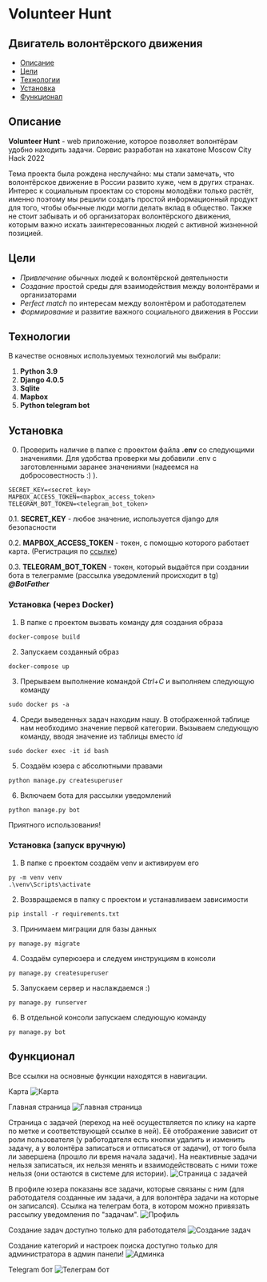 # Volunteer Hunt
## Двигатель волонтёрского движения

* [Описание](#описание)
* [Цели](#Цели)
* [Технологии](#технологии)
* [Установка](#установка)
* [Функционал](#функционал)

## Описание

**Volunteer Hunt** - web приложение, которое позволяет волонтёрам удобно находить 
задачи. Сервис разработан на хакатоне Moscow City Hack 2022

Тема проекта была рождена неслучайно: мы стали замечать, что
волонтёрское движение в России развито хуже, чем в других странах.  
Интерес к социальным проектам со стороны молодёжи только растёт, именно поэтому
мы решили создать простой информационный продукт для того, чтобы обычные люди
могли делать вклад в общество. Также не стоит забывать и об организаторах
волонтёрского движения, которым важно искать заинтересованных
людей с активной жизненной позицией.


## Цели
- _Привлечение_ обычных людей к волонтёрской деятельности
- _Создание_ простой среды для взаимодействия между волонтёрами и организаторами
- _Perfect match_ по интересам между волонтёром и работодателем
- _Формирование_ и развитие важного социального движения в России 


## Технологии
В качестве основных используемых технологий мы выбрали:

1. **Python 3.9**
2. **Django 4.0.5**
3. **Sqlite**
4. **Mapbox**
5. **Python telegram bot**

## Установка
0. Проверить наличие в папке с проектом файла **.env** со следующими 
   значениями. Для удобства проверки мы добавили .env с заготовленными заранее
   значениями (надеемся на добросовестность :) ).
   
```
SECRET_KEY=<secret_key>
MAPBOX_ACCESS_TOKEN=<mapbox_access_token>
TELEGRAM_BOT_TOKEN=<telegram_bot_token>
```
0.1. **SECRET_KEY** - любое значение, используется django для безопасности

0.2. **MAPBOX_ACCESS_TOKEN** - токен, с помощью которого работает карта. 
(Регистрация по [ссылке](https://www.mapbox.com/))

0.3. **TELEGRAM_BOT_TOKEN** - токен, который выдаётся при создании бота в 
телеграмме (рассылка уведомлений происходит в tg) **_@BotFather_**

### Установка (через Docker)
1. В папке с проектом вызвать команду для создания образа

```
docker-compose build
```

2.  Запускаем созданный образ

```
docker-compose up
```

3. Прерываем выполнение командой _Ctrl+C_ и выполняем следующую команду

```
sudo docker ps -a
```

4. Среди выведенных задач находим нашу. В отображенной таблице нам необходимо значение первой категории. Вызываем следующую команду, вводя значение из таблицы вместо _id_

```
sudo docker exec -it id bash
```

5. Создаём юзера с абсолютными правами

```
python manage.py createsuperuser
```

6. Включаем бота для рассылки уведомлений

```
python manage.py bot
```

Приятного использования!

### Установка (запуск вручную)

1. В папке с проектом создаём venv и активируем его

```
py -m venv venv
.\venv\Scripts\activate
```

2. Возвращаемся в папку с проектом и устанавливаем зависимости 

```
pip install -r requirements.txt
```
   
3. Принимаем миграции для базы данных
```
py manage.py migrate
```
   
4. Создаём суперюзера и следуем инструкциям в консоли
```
py manage.py createsuperuser
```

5. Запускаем сервер и наслаждаемся :)
```
py manage.py runserver
```

6. В отдельной консоли запускаем следующую команду
```
py manage.py bot
```

## Функционал
Все ссылки на основные функции находятся в навигации.

Карта
![Карта](./docs/map.png)

Главная страница
![Главная страница](./docs/homepage.png)

Страница с задачей (переход на неё осуществляется по клику на карте
по метке и соответствующей ссылке в ней). Её отображение зависит от роли
пользователя (у работодателя есть кнопки удалить и изменить задачу, 
а у волонтёра записаться и отписаться от задачи), от того была ли завершена
(прошло ли время начала задачи). На неактивные задачи нельзя записаться, их
нельзя менять и взаимодействовать с ними тоже нельзя
(они остаются в системе для истории).
![Страница с задачей](./docs/task.png)

В профиле юзера показаны все задачи, которые связаны с ним (для работодателя
созданные им задачи, а для волонтёра задачи на которые он записался). Ссылка на
телеграм бота, в котором можно привязать рассылку уведомления по "задачам".
![Профиль](./docs/profile.png)

Создание задач доступно только для работодателя
![Создание задач](./docs/add_task.png)

Создание категорий и настроек поиска доступно только для администратора в
админ панели!
![Админка](./docs/admin.png)

Telegram бот
![Телеграм бот](./docs/tg.png)